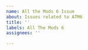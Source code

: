 ```yaml
---
name: All the Mods 6 Issue
about: Issues related to ATM6
title: ''
labels: All The Mods 6
assignees: ''

---
```



